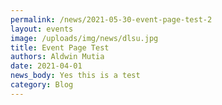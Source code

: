 ```yaml
---
permalink: /news/2021-05-30-event-page-test-2
layout: events
image: /uploads/img/news/dlsu.jpg
title: Event Page Test
authors: Aldwin Mutia
date: 2021-04-01
news_body: Yes this is a test
category: Blog
---
```

